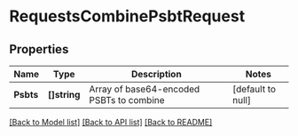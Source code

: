 # RequestsCombinePsbtRequest

## Properties
Name | Type | Description | Notes
------------ | ------------- | ------------- | -------------
**Psbts** | **[]string** | Array of base64-encoded PSBTs to combine | [default to null]

[[Back to Model list]](../README.md#documentation-for-models) [[Back to API list]](../README.md#documentation-for-api-endpoints) [[Back to README]](../README.md)

